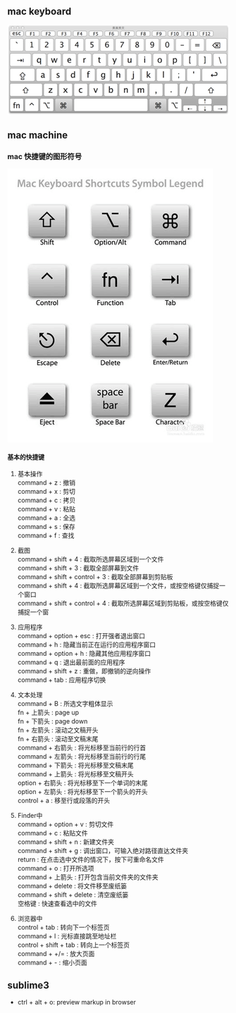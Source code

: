 ## mac keyboard
![Alt text](pics/mac_keyboard.png)

## mac machine
### mac 快捷键的图形符号
![Alt text](pics/symbol.png)

#### 基本的快捷键
1. 基本操作  
  command + z : 撤销  
  command + x : 剪切  
  command + c : 拷贝  
  command + v : 粘贴  
  command + a : 全选  
  command + s : 保存  
  command + f : 查找  

2. 截图  
  command + shift + 4 : 截取所选屏幕区域到一个文件  
  command + shift + 3 : 截取全部屏幕到文件  
  command + shift + control + 3 : 截取全部屏幕到剪贴板  
  command + shift + 4 : 截取所选屏幕区域到一个文件，或按空格键仅捕捉一个窗口  
  command + shift + control + 4 : 截取所选屏幕区域到剪贴板，或按空格键仅捕捉一个窗  

3. 应用程序  
  command + option + esc : 打开强者退出窗口  
  command + h : 隐藏当前正在运行的应用程序窗口  
  command + option + h : 隐藏其他应用程序窗口  
  command + q : 退出最前面的应用程序  
  command + shift + z : 重做，即撤销的逆向操作  
  command + tab : 应用程序切换  

4. 文本处理    
  command + B : 所选文字粗体显示  
  fn + 上箭头 : page up  
  fn + 下箭头 : page down  
  fn + 左箭头 : 滚动之文稿开头  
  fn + 右箭头 : 滚动至文稿末尾  
  command + 右箭头 : 将光标移至当前行的行首  
  command + 左箭头 : 将光标移至当前行的行尾  
  command + 下箭头 : 将光标移至文稿末尾  
  command + 上箭头 : 将光标移至文稿开头  
  option + 右箭头 : 将光标移至下一个单词的末尾  
  option + 左箭头 : 将光标移至下一个箭头的开头  
  control + a : 移至行或段落的开头  

5. Finder中  
  command + option + v : 剪切文件  
  command + c : 粘贴文件  
  command + shift + n : 新建文件夹  
  command + shift + g : 调出窗口，可输入绝对路径直达文件夹  
  return : 在点击选中文件的情况下，按下可重命名文件  
  command + o : 打开所选项  
  command + 上箭头 : 打开包含当前文件夹的文件夹  
  command + delete : 将文件移至废纸篓  
  command + shift + delete : 清空废纸篓  
  空格键 : 快速查看选中的文件  

6. 浏览器中  
  control + tab : 转向下一个标签页  
  command + l : 光标直接跳至地址栏  
  control + shift + tab : 转向上一个标签页  
  command + +/= : 放大页面  
  command + - : 缩小页面  

## sublime3
- ctrl + alt + o: preview markup in browser